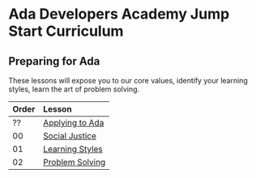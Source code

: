 # Ada Developers Academy Jump Start Curriculum

## Preparing for Ada
These lessons will expose you to our core values, identify your learning styles, learn the art of problem solving.

| Order | Lesson |
| :--- | :--- |
| ?? | [Applying to Ada]() |
| 00 | [Social Justice](./social-justice/) |
| 01 | [Learning Styles](./learning-styles/) |
| 02 | [Problem Solving](./problem-solving/) |
